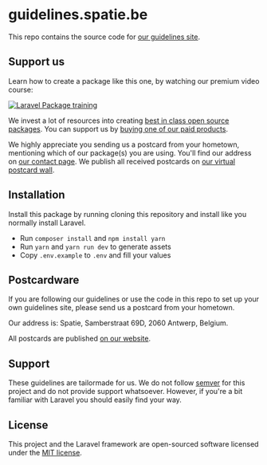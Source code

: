# guidelines.spatie.be

This repo contains the source code for [our guidelines site](https://guidelines.spatie.be).

## Support us

Learn how to create a package like this one, by watching our premium video course:

[![Laravel Package training](https://spatie.be/github/package-training.jpg)](https://laravelpackage.training)

We invest a lot of resources into creating [best in class open source packages](https://spatie.be/open-source). You can support us by [buying one of our paid products](https://spatie.be/open-source/support-us).

We highly appreciate you sending us a postcard from your hometown, mentioning which of our package(s) you are using. You'll find our address on [our contact page](https://spatie.be/about-us). We publish all received postcards on [our virtual postcard wall](https://spatie.be/open-source/postcards).

## Installation

Install this package by running cloning this repository and install like you normally install Laravel.

- Run `composer install` and `npm install yarn`
- Run `yarn` and `yarn run dev` to generate assets
- Copy `.env.example` to `.env` and fill your values

## Postcardware

If you are following our guidelines or use the code in this repo to set up your own guidelines site, please send us a postcard from your hometown.

Our address is: Spatie, Samberstraat 69D, 2060 Antwerp, Belgium.

All postcards are published [on our website](https://spatie.be/en/opensource/postcards).

## Support
These guidelines are tailormade for us. We do not follow [semver](http://semver.org) for this project and do not provide support whatsoever. However, if you're a bit familiar with Laravel you should easily find your way.

## License

This project and the Laravel framework are open-sourced software licensed under the [MIT license](http://opensource.org/licenses/MIT).
